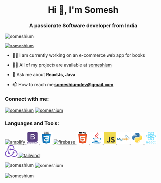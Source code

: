 <h1 align="center">Hi 👋, I'm Somesh</h1>
<h3 align="center">A passionate Software developer from India</h3>

<p align="left"> <img src="https://komarev.com/ghpvc/?username=someshium&label=Profile%20views&color=0e75b6&style=flat" alt="someshium" /> </p>

<p align="left"> <a href="https://twitter.com/someshium" target="blank"><img src="https://img.shields.io/twitter/follow/someshium?logo=twitter&style=for-the-badge" alt="someshium" /></a> </p>

- 🧑‍💻 I am currently working on an e-commerce web app for books

- 👨‍💻 All of my projects are available at [someshium](https://github.com/someshium)

- 💬 Ask me about **ReactJs, Java**

- 📫 How to reach me **someshiumdev@gmail.com**

<h3 align="left">Connect with me:</h3>
<p align="left">
<a href="https://twitter.com/someshium" target="blank"><img align="center" src="https://raw.githubusercontent.com/rahuldkjain/github-profile-readme-generator/master/src/images/icons/Social/twitter.svg" alt="someshium" height="30" width="40" /></a>
<a href="https://linkedin.com/in/someshium" target="blank"><img align="center" src="https://raw.githubusercontent.com/rahuldkjain/github-profile-readme-generator/master/src/images/icons/Social/linked-in-alt.svg" alt="someshium" height="30" width="40" /></a>
</p>

<h3 align="left">Languages and Tools:</h3>
<p align="left"> <a href="https://aws.amazon.com/amplify/" target="_blank"> <img src="https://docs.amplify.aws/assets/logo-dark.svg" alt="amplify" width="40" height="40"/> </a> <a href="https://getbootstrap.com" target="_blank"> <img src="https://raw.githubusercontent.com/devicons/devicon/master/icons/bootstrap/bootstrap-plain-wordmark.svg" alt="bootstrap" width="40" height="40"/> </a> <a href="https://www.w3schools.com/css/" target="_blank"> <img src="https://raw.githubusercontent.com/devicons/devicon/master/icons/css3/css3-original-wordmark.svg" alt="css3" width="40" height="40"/> </a> <a href="https://firebase.google.com/" target="_blank"> <img src="https://www.vectorlogo.zone/logos/firebase/firebase-icon.svg" alt="firebase" width="40" height="40"/> </a> <a href="https://www.w3.org/html/" target="_blank"> <img src="https://raw.githubusercontent.com/devicons/devicon/master/icons/html5/html5-original-wordmark.svg" alt="html5" width="40" height="40"/> </a> <a href="https://www.java.com" target="_blank"> <img src="https://raw.githubusercontent.com/devicons/devicon/master/icons/java/java-original.svg" alt="java" width="40" height="40"/> </a> <a href="https://developer.mozilla.org/en-US/docs/Web/JavaScript" target="_blank"> <img src="https://raw.githubusercontent.com/devicons/devicon/master/icons/javascript/javascript-original.svg" alt="javascript" width="40" height="40"/> </a> <a href="https://www.mysql.com/" target="_blank"> <img src="https://raw.githubusercontent.com/devicons/devicon/master/icons/mysql/mysql-original-wordmark.svg" alt="mysql" width="40" height="40"/> </a> <a href="https://www.python.org" target="_blank"> <img src="https://raw.githubusercontent.com/devicons/devicon/master/icons/python/python-original.svg" alt="python" width="40" height="40"/> </a> <a href="https://reactjs.org/" target="_blank"> <img src="https://raw.githubusercontent.com/devicons/devicon/master/icons/react/react-original-wordmark.svg" alt="react" width="40" height="40"/> </a> <a href="https://redux.js.org" target="_blank"> <img src="https://raw.githubusercontent.com/devicons/devicon/master/icons/redux/redux-original.svg" alt="redux" width="40" height="40"/> </a> <a href="https://tailwindcss.com/" target="_blank"> <img src="https://www.vectorlogo.zone/logos/tailwindcss/tailwindcss-icon.svg" alt="tailwind" width="40" height="40"/> </a> </p>

<p><img align="left" src="https://github-readme-stats.vercel.app/api/top-langs?username=someshium&show_icons=true&locale=en&layout=compact" alt="someshium" /></p>

<p>&nbsp;<img align="center" src="https://github-readme-stats.vercel.app/api?username=someshium&show_icons=true&locale=en" alt="someshium" /></p>

<p><img align="center" src="https://github-readme-streak-stats.herokuapp.com/?user=someshium&" alt="someshium" /></p>

